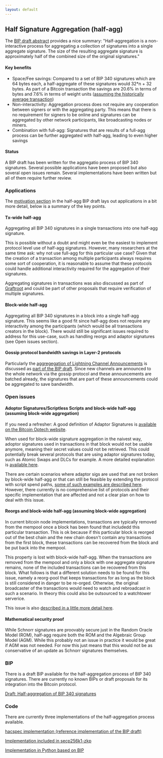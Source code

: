 ```yaml
---
layout: default
---
```


## Half Signature Aggregation (half-agg)

The [BIP draft abstract](https://github.com/BlockstreamResearch/cross-input-aggregation/blob/master/half-aggregation.mediawiki#abstract)
provides a nice summary: "Half-aggregation is a non-interactive process for
aggregating a collection of signatures into a single aggregate signature. The
size of the resulting aggregate signature is approximately half of the combined
size of the original signatures."

#### Key benefits

- Space/Fee savings: Compared to a set of BIP 340 signatures which are 64 bytes
  each, a half-aggregate of these signatures would 32*n + 32 bytes. As part of
  a Bitcoin transaction the savings are 20.6% in terms of bytes and 7.6% in
  terms of weight units ([assuming the historically average transaction](https://github.com/BlockstreamResearch/cross-input-aggregation/blob/master/savings.org))
- Non-interactivity: Aggregation process does not require any cooperation
  between signers or with the aggregating party. This means that there is no
  requirement for signers to be online and signatures can be aggregated by
  other network participants, like broadcasting nodes or miners.
- Combination with full-agg: Signatures that are results of a full-agg process
  can be further aggregated with half-agg, leading to even higher savings

#### Status

A BIP draft has been written for the aggregatio process of BIP 340 signatures.
Several possible applications have been proposed but also soveral open issues
remain. Several implementations have been written but all of them require
further review.

### Applications

The [motivation section](https://github.com/BlockstreamResearch/cross-input-aggregation/blob/master/half-aggregation.mediawiki#motivation)
in the half-agg BIP draft lays out applications in a bit more detail, below
is a summary of the key points.

#### Tx-wide half-agg

Aggregating all BIP 340 signatures in a single transactions into one half-agg
signature.

This is possible without a doubt and might even be the easiest to implement
protocol level use of half-agg signatures. However, many researchers at the same
time ask: why not use full-agg for this particular use case? Given that the
creation of a transaction among multiple participants always requires some sort
of cooperation, it is reasonable to assume that these protocols could handle
additional interactivity required for the aggregation of their signatures.

Aggregating signatures in transactions was also discussed as part of [Graftroot](https://lists.linuxfoundation.org/pipermail/bitcoin-dev/2018-February/015700.html)
and could be part of other proposals that require verification of multiple
signatures.

#### Block-wide half-agg

Aggregating all BIP 340 signatures in a block into a single half-agg signature.
This seems like a good fit since half-agg does not require any interactivity
among the participants (which would be all transactions creators in the block).
There would still be significant issues required to address for this use-case,
such as handling reorgs and adaptor signatures (see Open issues section).

#### Gossip protocol bandwidth savings in Layer-2 protocols

Particularly the [aggregegation of Lightning Channel Announcements](https://github.com/BlockstreamResearch/cross-input-aggregation/tree/master?tab=readme-ov-file#sigagg-case-study-ln-channel-announcements)
is discussed as [part of the BIP draft](https://github.com/BlockstreamResearch/cross-input-aggregation/blob/master/half-aggregation.mediawiki#motivation).
Since new channels are announced to the whole network via the gossip protocol
and these announcements are batched already, the signatures that are part of
these announcements could be aggregated to save bandwidth.

### Open issues

#### Adoptor Signatures/Scriptless Scripts and block-wide half-agg (assuming block-wide aggregation)

If you need a refresher: A good definition of Adaptor Signatures is [available
on the Bitcoin Optech website](https://bitcoinops.org/en/topics/adaptor-signatures/).

When used for block-wide signature aggregation in the naivest way, adoptor
signatures used in transactions in that block would not be usable anymore,
meaning their secret values could not be retrieved. This could potentially
break several protocols that are using adaptor signatures today, such as Atomic
Swaps and DLCs for example. A more detailed explanation is [available here](https://www.gijsvandam.nl/post/why-does-signature-half-aggregation-break-adaptor-signatures/).

There are certain scenarios where adaptor sigs are used that are not broken by
block-wide half-agg or that can still be feasible by extending the protocol with
script spend paths, [some of such examples are described here](https://github.com/BlockstreamResearch/cross-input-aggregation/blob/master/half-agg-and-adaptor-sigs.md).
However, there currently is no comprehensive list of protocols and their
specific implementation that are affected and not a clear plan on how to deal
with this issue.

#### Reorgs and block-wide half-agg (assuming block-wide aggregation)

In current bitcoin node implementations, transactions are typically removed
from the mempool once a block has been found that includedd this particular
transaction. This is ok because if this particular block is reorged out of the
best chain and the new chain doesn't contain any transactions from the first
block, these transactions can be recovered from the block and be put back into
the mempool.

This property is lost with block-wide half-agg. When the transactions are
removed from the mempool and only a block with one aggregate signature remains,
none of the included transactions can be recovered from this block. What follows
is that a different solution needs to be found for this issue, namely a
reorg-pool that keeps transactions for as long as the block is still considered
in danger to be re-orged. Otherwise, the original broadcaster of the
transactions would need to watch and rebroadcast in such a scenario. In theory
this could also be outsourced to a watchtower serverice.

This issue is also [described in a little more detail here](https://github.com/BlockstreamResearch/cross-input-aggregation/blob/master/README.md#half-aggregation-and-reorgs).

#### Mathematical security proof

While Schnorr signatures are proovably secure just in the Random Oracle Model (ROM),
half-agg require both the ROM and the Algebraic Group Model (AGM). While this
probably not an issue in practice it would be great if AGM was not needed. For now
this just means that this would not be as conservative of an update as Schnorr
signatures themselves.

### BIP

There is a draft BIP available for the half-aggregation process of BIP 340
signatures. There are currently no known BIPs or draft proposals for its
integration into the Bitcoin protocol.

[Draft: Half-aggregation of BIP 340 signatures](https://github.com/BlockstreamResearch/cross-input-aggregation/blob/master/half-aggregation.mediawiki)

### Code

There are currently three implementations of the half-aggregation
process available.

[hacspec implementation (reference implementation of the BIP draft)](https://github.com/BlockstreamResearch/cross-input-aggregation/tree/master/hacspec-halfagg)

[Implementation included in secp256k1-zkp](https://github.com/BlockstreamResearch/secp256k1-zkp/pull/261)

[Implementation in Python based on BIP](https://github.com/fjahr/cisa-playground/blob/main/halfagg.py)
